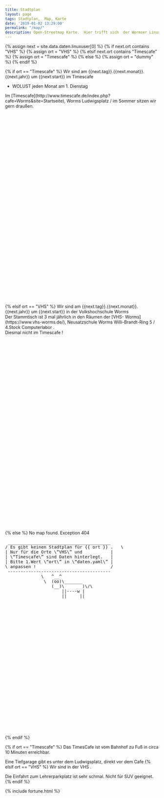 ```yaml
---
title: Stadtplan
layout: page
tags: Stadtplan,  Map, Karte
date: '2019-01-02 13:29:00'
permalink: "/map/"
description: Open-Streetmap Karte.  Hier trifft sich  der Wormser Linux User Stammtisch
---
```



{% assign next = site.data.daten.linuxuser[0] %}
{% if next.ort contains "VHS" %}
  {% assign ort = "VHS" %}
{% elsif next.ort contains "Timescafe" %}
  {% assign ort = "Timescafe" %}
{% else %}
  {% assign ort = "dummy" %}
{% endif %}


{% if ort == "Timescafe" %}
 Wir sind am {{next.tag}}.{{next.monat}}.{{next.jahr}} um {{next.start}} im Timescafe
 <ul>
 <li>WOLUST jeden Monat am 1. Dienstag</li>
 </ul>
 Im [Timescafe](http://www.timescafe.de/index.php?cafe=Worms&site=Startseite), Worms Ludwigsplatz / im Sommer sitzen wir gern draußen.
 <div id="mapid" style="height: 637px;"></div>
{% elsif ort == "VHS" %}
  Wir sind am {{next.tag}}.{{next.monat}}.{{next.jahr}} um {{next.start}} in der Volkshochschule Worms <br />
 Der Stammtisch ist 3 mal jährlich in  den Räumen der [VHS- Worms](https://www.vhs-worms.de/), Neusatzschule Worms Willi-Brandt-Ring 5 / 4.Stock Computerlabor .
 <br />
 Diesmal nicht im Timescafe !
 <div id="mapid" style="height: 637px;"></div>
{% else %}
 No map found. Exception 404
 <div id="mapid" style="height: 637px;">
 <pre>
 ________________________________________
/ Es gibt keinen Stadtplan für {{ ort }} .   \
| Nur für die Orte \“VHS\” und           |
| \“Timescafe\” sind Daten hinterlegt.   |
| Bitte 1.Wert \“ort\” in \“daten.yaml\” |
\ anpassen !                             /
 ----------------------------------------
              \   ^__^
               \  (oo)\_______
                  (__)\       )\/\
                      ||----w |
                      ||     ||
</pre> 
</div>
{% endif %}





<script>

	var mymap = L.map('mapid').setView([49.63290, 8.36309], 13);

	L.tileLayer('https://api.mapbox.com/styles/v1/{id}/tiles/{z}/{x}/{y}?access_token=pk.eyJ1IjoiZGV3b21zZXIiLCJhIjoiY2p1NXByNTI1MHF3NjRkbzJ4bzdyemRrayJ9.gs3MZEcigyG_wdlH_q1Q1w', {
		maxZoom: 18,
		attribution: 'Map data &copy; <a href="https://www.openstreetmap.org/">OpenStreetMap</a> contributors, ' +
			'<a href="https://creativecommons.org/licenses/by-sa/2.0/">CC-BY-SA</a>, ' +
			'Imagery © <a href="https://www.mapbox.com/">Mapbox</a>',
		id: 'mapbox/streets-v11',
		tileSize: 512,
		zoomOffset: -1
	}).addTo(mymap);
	
	
	
	
	{% if ort == "Timescafe" %}
 L.marker([49.632493, 8.363262]).addTo(mymap).bindPopup('<b>Linux Stammtisch !</b><br>im Timescafe.').openPopup();
 var circle = L.circle([49.632493, 8.363262], 500, {
{% elsif ort == "VHS" %}
L.marker([49.627460,8.357028]).addTo(mymap).bindPopup('<b>Linux Stammtisch !</b><br>VHS Neusatzschule').openPopup();
var circle = L.circle([49.627460,8.357028], 500, {
{% endif %}
	
	
	
	
	
	
	

	
		color: 'grey',
		fillColor: '#f03',
		fillOpacity: 0.2
	}).addTo(mymap).bindPopup("Maximal noch 500 Meter");

	

	var popup = L.popup();

	function onMapClick(e) {
		popup
			.setLatLng(e.latlng)
			.setContent("You clicked the map at " + e.latlng.toString())
			.openOn(mymap);
	}

	mymap.on('click', onMapClick);

</script>

{% if ort == "Timescafe" %}
Das TimesCafe ist vom Bahnhof zu Fuß in circa 10 Minuten erreichbar.

Eine Tiefgarage gibt es unter dem Ludwigsplatz, direkt vor dem Cafe
{% elsif ort == "VHS" %}
Wir sind in der VHS .

Die Einfahrt zum Lehrerparkplatz ist sehr schmal. Nicht für SUV geeignet.
{% endif %}

{% include fortune.html %}
